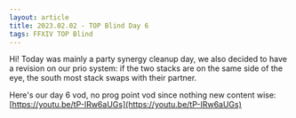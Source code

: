 ```yaml
---
layout: article
title: 2023.02.02 - TOP Blind Day 6
tags: FFXIV TOP Blind
---
```


Hi! Today was mainly a party synergy cleanup day, we also decided to have a revision on our prio system: if the two stacks are on the same side of the eye, the south most stack swaps with their partner. 

Here's our day 6 vod, no prog point vod since nothing new content wise: [https://youtu.be/tP-IRw6aUGs](https://youtu.be/tP-IRw6aUGs)